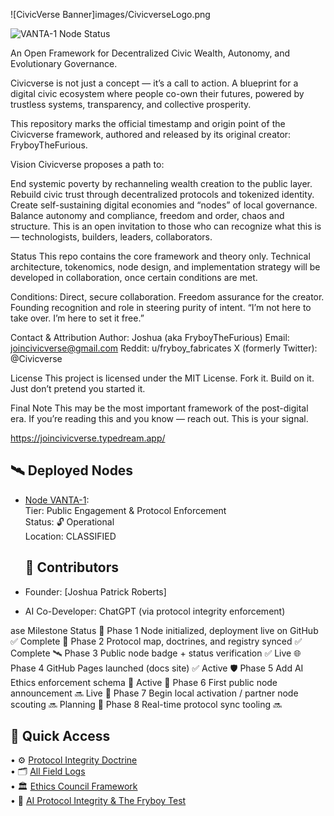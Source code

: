 ![CivicVerse Banner]images/CivicverseLogo.png

![VANTA-1 Node Status](https://img.shields.io/badge/VANTA--1--Node-✅%20Live-brightgreen?style=flat-square)

An Open Framework for Decentralized Civic Wealth, Autonomy, and Evolutionary Governance.

Civicverse is not just a concept — it’s a call to action. A blueprint for a digital civic ecosystem where people co-own their futures, powered by trustless systems, transparency, and collective prosperity.

This repository marks the official timestamp and origin point of the Civicverse framework, authored and released by its original creator: FryboyTheFurious.

Vision
Civicverse proposes a path to:

End systemic poverty by rechanneling wealth creation to the public layer.
Rebuild civic trust through decentralized protocols and tokenized identity.
Create self-sustaining digital economies and “nodes” of local governance.
Balance autonomy and compliance, freedom and order, chaos and structure.
This is an open invitation to those who can recognize what this is — technologists, builders, leaders, collaborators.

Status
This repo contains the core framework and theory only. Technical architecture, tokenomics, node design, and implementation strategy will be developed in collaboration, once certain conditions are met.

Conditions:
Direct, secure collaboration.
Freedom assurance for the creator.
Founding recognition and role in steering purity of intent.
“I’m not here to take over. I’m here to set it free.”

Contact & Attribution
Author: Joshua (aka FryboyTheFurious)
Email: joincivicverse@gmail.com
Reddit: u/fryboy_fabricates
X (formerly Twitter): @Civicverse

License
This project is licensed under the MIT License.
Fork it. Build on it. Just don’t pretend you started it.

Final Note
This may be the most important framework of the post-digital era. If you’re reading this and you know — reach out.
This is your signal.

https://joincivicverse.typedream.app/

## 🛰️ Deployed Nodes

- [Node VANTA-1](nodes/vanta1):  
  Tier: Public Engagement & Protocol Enforcement  
  Status: 🔓 Operational  
  Location: CLASSIFIED

  ## 🤝 Contributors
- Founder: [Joshua Patrick Roberts]
- AI Co-Developer: ChatGPT (via protocol integrity enforcement)

ase
Milestone
Status
🧱 Phase 1
Node initialized, deployment live on GitHub
✅ Complete
🧭 Phase 2
Protocol map, doctrines, and registry synced
✅ Complete
🛰️ Phase 3
Public node badge + status verification
✅ Live
🌐 Phase 4
GitHub Pages launched (docs site)
✅ Active
🛡️ Phase 5
Add AI Ethics enforcement schema
🔄 Active
📢 Phase 6
First public node announcement
🔜 Live
🌱 Phase 7
Begin local activation / partner node scouting
🔜 Planning
🧩 Phase 8
Real-time protocol sync tooling 
🔜 

## 🧭 Quick Access

• ⚙️ [Protocol Integrity Doctrine](/docs/nodes/vanta1/protocol-integrity-doctrine.md)  
• 🗂️ [All Field Logs](/docs/nodes/vanta1/all-field-logs.md)  
• 🏛️ [Ethics Council Framework](/docs/nodes/vanta1/ethics-council-framework.md)  
• 🧪 [AI Protocol Integrity & The Fryboy Test](/docs/nodes/vanta1/ai-protocol-integrity-fryboy-test.md)
